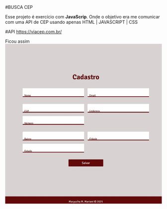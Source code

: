 #BUSCA CEP

Esse projeto é exercício com  **JavaScrip**. Onde o objetivo era me comunicar com uma API de CEP usando apenas HTML | JAVASCRIPT | CSS

#API
https://viacep.com.br/

Ficou assim
![Tela da BUSCA cep](https://github.com/Maryucha/ApiCep/blob/master/img/1.jpg?raw=true)
